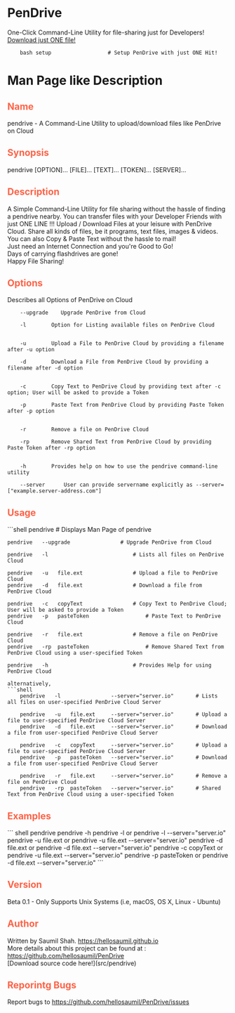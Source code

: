 # PenDrive
One-Click Command-Line Utility for file-sharing just for Developers!
<br>
[Download just ONE file!](setup)
<br>

```shell
	bash setup                	# Setup PenDrive with just ONE Hit!
```
# Man Page like Description

<h2 style="color:tomato"> Name </h2>
pendrive - A Command-Line Utility to upload/download files like PenDrive on Cloud

<h2 style="color:tomato"> Synopsis </h2>
	pendrive [OPTION]... [FILE]... [TEXT]... [TOKEN]... [SERVER]...

<h2 style="color:tomato"> Description </h2>
A Simple Command-Line Utility for file sharing without the hassle of finding a pendrive nearby.
	You can transfer files with your Developer Friends with just ONE LINE !!!
	Upload / Download Files at your leisure with PenDrive Cloud. Share all kinds of files, be it programs, text files, images & videos. You can also Copy & Paste Text without the hassle to mail!
	<br>
	Just need an Internet Connection and you're Good to Go!
	<br>
	Days of carrying flashdrives are gone!
	<br>
	Happy File Sharing!

<h2 style="color:tomato"> Options </h2>
Describes all Options of PenDrive on Cloud

		--upgrade	 Upgrade PenDrive from Cloud

		-l		  Option for Listing available files on PenDrive Cloud


		-u		  Upload a File to PenDrive Cloud by providing a filename after -u option

		-d		  Download a File from PenDrive Cloud by providing a filename after -d option


		-c		  Copy Text to PenDrive Cloud by providing text after -c option; User will be asked to provide a Token

		-p		  Paste Text from PenDrive Cloud by providing Paste Token after -p option


		-r		  Remove a file on PenDrive Cloud

		-rp		  Remove Shared Text from PenDrive Cloud by providing Paste Token after -rp option


		-h		  Provides help on how to use the pendrive command-line utility

		--server	  User can provide servername explicitly as --server=["example.server-address.com"]		

<h2 style="color:tomato"> Usage </h2>
```shell
	pendrive                				# Displays Man Page of pendrive

	pendrive   --upgrade           		# Upgrade PenDrive from Cloud

	pendrive   -l           				# Lists all files on PenDrive Cloud

	pendrive   -u   file.ext				# Upload a file to PenDrive Cloud
	pendrive   -d   file.ext				# Download a file from PenDrive Cloud

	pendrive   -c   copyText				# Copy Text to PenDrive Cloud; User will be asked to provide a Token
	pendrive   -p   pasteToken			        # Paste Text to PenDrive Cloud

	pendrive   -r   file.ext				# Remove a file on PenDrive Cloud
	pendrive   -rp  pasteToken			        # Remove Shared Text from PenDrive Cloud using a user-specified Token

	pendrive   -h           				# Provides Help for using PenDrive Cloud
```
alternatively,
```shell
	pendrive   -l                --server="server.io"		# Lists all files on user-specified PenDrive Cloud Server

	pendrive   -u   file.ext     --server="server.io"		# Upload a file to user-specified PenDrive Cloud Server
	pendrive   -d   file.ext     --server="server.io"		# Download a file from user-specified PenDrive Cloud Server

	pendrive   -c   copyText     --server="server.io"		# Upload a file to user-specified PenDrive Cloud Server
	pendrive   -p   pasteToken   --server="server.io"		# Download a file from user-specified PenDrive Cloud Server

	pendrive   -r   file.ext     --server="server.io"		# Remove a file on PenDrive Cloud
	pendrive   -rp  pasteToken   --server="server.io"		# Shared Text from PenDrive Cloud using a user-specified Token

```
<h2 style="color:tomato"> Examples </h2>
``` shell
	pendrive
	pendrive -h
	pendrive -l              or   pendrive -l --server="server.io"
	pendrive -u file.ext     or   pendrive -u file.ext --server="server.io"
	pendrive -d file.ext     or   pendrive -d file.ext --server="server.io"
	pendrive -c copyText     or   pendrive -u file.ext --server="server.io"
	pendrive -p pasteToken   or   pendrive -d file.ext --server="server.io"
```

<h2 style="color:tomato"> Version </h2>
Beta 0.1 - Only Supports Unix Systems (i.e, macOS, OS X, Linux - Ubuntu)

<h2 style="color:tomato"> Author </h2>
Written by Saumil Shah. <a href="https://hellosaumil.github.io"> https://hellosaumil.github.io </a>
<br> More details about this project can be found at : <a href="https://github.com/hellosaumil/PenDrive"> https://github.com/hellosaumil/PenDrive </a>
<br>
[Download source code here!](src/pendrive)

<h2 style="color:tomato"> Reporintg Bugs </h2>
Report bugs to <a href="https://github.com/hellosaumil/PenDrive/issues"> https://github.com/hellosaumil/PenDrive/issues </a>

